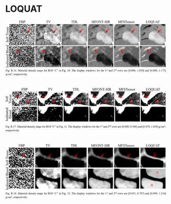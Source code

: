 # LOQUAT

<p align="center" style="line-height: 4;">
  <img src="Images/FigR16.png" alt="Material density maps for ROI 'C' in Fig. 10." />
</p>
<p align="center" style="line-height: 4;">
  <img src="Images/FigR17.png" alt="Material density maps for ROI 'C' in Fig. 11." />
</p>
<p align="center" style="line-height: 4;">
  <img src="Images/FigR18.png" alt="Material density maps for ROI 'C' in Fig. 12." />
</p>
